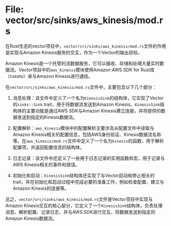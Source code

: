 # File: vector/src/sinks/aws_kinesis/mod.rs

在Rust生态的vector项目中，`vector/src/sinks/aws_kinesis/mod.rs`文件的作用是实现与Amazon Kinesis服务的交互，作为一个Vector的输出目标。

Amazon Kinesis是一个托管的流数据服务，它可以接收、存储和处理大量实时数据流。Vector项目中的`aws_kinesis`模块使用Amazon AWS SDK for Rust库（rusoto）来与Amazon Kinesis进行通信。

在`vector/src/sinks/aws_kinesis/mod.rs`文件中，主要包含以下几个部分：

1. 消息处理：该文件中定义了一个名为`KinesisSink`的结构体，它实现了Vector的`sinks::Sink` trait，用于将数据流发送到Amazon Kinesis。`KinesisSink`结构体的主要功能是通过AWS SDK与Amazon Kinesis建立连接，并将提供的数据发送到指定的Kinesis数据流。

2. 配置解析：`aws_kinesis`模块中的配置解析主要涉及从配置文件中读取与Amazon Kinesis相关的配置信息，包括AWS身份验证、Kinesis数据流名称等。在`aws_kinesis/mod.rs`文件中定义了一个名为`kinesis`的函数，用于解析配置项，并返回配置信息的结构体。

3. 日志记录：该文件中还定义了一些用于日志记录的实用函数和宏，用于记录与AWS Kinesis相关的事件和错误。

4. 初始化和启动：`KinesisSink`结构体还实现了与Vector启动和停止相关的trait，并在初始化和启动过程中完成必要的准备工作，例如检查配置、建立与Amazon Kinesis的连接等。

总之，`vector/src/sinks/aws_kinesis/mod.rs`文件是Vector项目中实现与Amazon Kinesis交互的核心部分，它定义了一个`KinesisSink`结构体，负责处理消息、解析配置、记录日志，并与AWS SDK进行交互，将数据发送到指定的Amazon Kinesis数据流。

